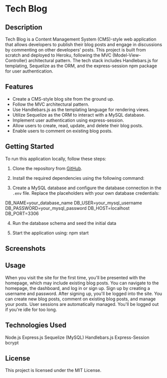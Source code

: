 # Tech Blog

## Description

Tech Blog is a Content Management System (CMS)-style web application that allows developers to publish their blog posts and engage in discussions by commenting on other developers' posts. This project is built from scratch and deployed to Heroku, following the MVC (Model-View-Controller) architectural pattern. The tech stack includes Handlebars.js for templating, Sequelize as the ORM, and the express-session npm package for user authentication.

## Features

- Create a CMS-style blog site from the ground up.
- Follow the MVC architectural pattern.
- Use Handlebars.js as the templating language for rendering views.
- Utilize Sequelize as the ORM to interact with a MySQL database.
- Implement user authentication using express-session.
- Allow users to create, read, update, and delete their blog posts.
- Enable users to comment on existing blog posts.

## Getting Started

To run this application locally, follow these steps:

1. Clone the repository from [GitHub](https://github.com/your-username/your-repo).

2. Install the required dependencies using the following command:


3. Create a MySQL database and configure the database connection in the `.env` file. Replace the placeholders with your own database credentials:

DB_NAME=your_database_name
DB_USER=your_mysql_username
DB_PASSWORD=your_mysql_password
DB_HOST=localhost
DB_PORT=3306

4. Run the database schema and seed the initial data

5. Start the application using: npm start

## Screenshots


## Usage

When you visit the site for the first time, you'll be presented with the homepage, which may include existing blog posts.
You can navigate to the homepage, the dashboard, and log in or sign up.
Sign up by creating a username and password.
After signing up, you'll be logged into the site.
You can create new blog posts, comment on existing blog posts, and manage your posts.
User sessions are automatically managed.
You'll be logged out if you're idle for too long.

## Technologies Used

Node.js
Express.js
Sequelize (MySQL)
Handlebars.js
Express-Session
bcrypt

## License
This project is licensed under the MIT License.